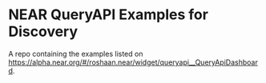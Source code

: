 # NEAR QueryAPI Examples for Discovery

A repo containing the examples listed on https://alpha.near.org/#/roshaan.near/widget/queryapi__QueryApiDashboard.

